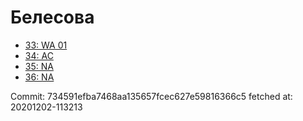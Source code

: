 # Белесова
- [33: WA 01](33.md)
- [34: AC](34.md)
- [35: NA](35.md)
- [36: NA](36.md)

Commit: 734591efba7468aa135657fcec627e59816366c5
 fetched at: 20201202-113213
